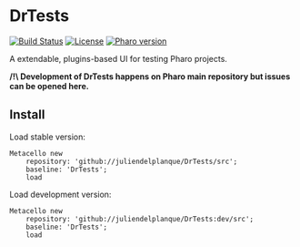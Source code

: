 # DrTests
[![Build Status](https://travis-ci.org/juliendelplanque/DrTests.svg?branch=master)](https://travis-ci.org/juliendelplanque/DrTests)
[![License](https://img.shields.io/badge/license-MIT-blue.svg)](https://raw.githubusercontent.com/juliendelplanque/DrTests/master/LICENSE)
[![Pharo version](https://img.shields.io/badge/Pharo-8.0-%23aac9ff.svg)](https://pharo.org/download)

A extendable, plugins-based UI for testing Pharo projects.

**/!\ Development of DrTests happens on Pharo main repository but issues can be opened here.**

## Install

Load stable version:

```smalltalk
Metacello new
	repository: 'github://juliendelplanque/DrTests/src';
	baseline: 'DrTests';
	load
```


Load development version:

```smalltalk
Metacello new
	repository: 'github://juliendelplanque/DrTests:dev/src';
	baseline: 'DrTests';
	load
```

